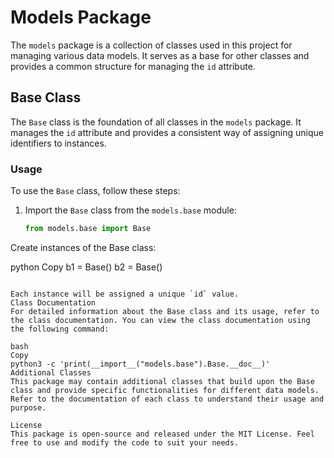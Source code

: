 # Models Package

The `models` package is a collection of classes used in this project for managing various data models. It serves as a base for other classes and provides a common structure for managing the `id` attribute.

## Base Class

The `Base` class is the foundation of all classes in the `models` package. It manages the `id` attribute and provides a consistent way of assigning unique identifiers to instances.

### Usage

To use the `Base` class, follow these steps:

1. Import the `Base` class from the `models.base` module:

   ```python
   from models.base import Base
Create instances of the Base class:

python
Copy
b1 = Base()
b2 = Base()
```

Each instance will be assigned a unique `id` value.
Class Documentation
For detailed information about the Base class and its usage, refer to the class documentation. You can view the class documentation using the following command:

bash
Copy
python3 -c 'print(__import__("models.base").Base.__doc__)'
Additional Classes
This package may contain additional classes that build upon the Base class and provide specific functionalities for different data models. Refer to the documentation of each class to understand their usage and purpose.

License
This package is open-source and released under the MIT License. Feel free to use and modify the code to suit your needs.


